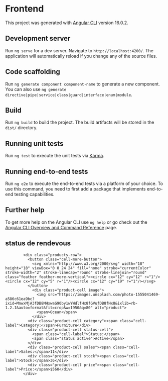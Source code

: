 # Frontend

This project was generated with [Angular CLI](https://github.com/angular/angular-cli) version 16.0.2.

## Development server

Run `ng serve` for a dev server. Navigate to `http://localhost:4200/`. The application will automatically reload if you change any of the source files.

## Code scaffolding

Run `ng generate component component-name` to generate a new component. You can also use `ng generate directive|pipe|service|class|guard|interface|enum|module`.

## Build

Run `ng build` to build the project. The build artifacts will be stored in the `dist/` directory.

## Running unit tests

Run `ng test` to execute the unit tests via [Karma](https://karma-runner.github.io).

## Running end-to-end tests

Run `ng e2e` to execute the end-to-end tests via a platform of your choice. To use this command, you need to first add a package that implements end-to-end testing capabilities.

## Further help

To get more help on the Angular CLI use `ng help` or go check out the [Angular CLI Overview and Command Reference](https://angular.io/cli) page.


## status de rendevous 
```
        <div class="products-row">
          <button class="cell-more-button">
            <svg xmlns="http://www.w3.org/2000/svg" width="18" height="18" viewBox="0 0 24 24" fill="none" stroke="currentColor" stroke-width="2" stroke-linecap="round" stroke-linejoin="round" class="feather feather-more-vertical"><circle cx="12" cy="12" r="1"/><circle cx="12" cy="5" r="1"/><circle cx="12" cy="19" r="1"/></svg>
          </button>
            <div class="product-cell image">
              <img src="https://images.unsplash.com/photo-1555041469-a586c61ea9bc?ixid=MnwxMjA3fDB8MHxwaG90by1wYWdlfHx8fGVufDB8fHx8&ixlib=rb-1.2.1&auto=format&fit=crop&w=1950&q=80" alt="product">
              <span>Ocean</span>
            </div>
          <div class="product-cell category"><span class="cell-label">Category:</span>Furniture</div>
          <div class="product-cell status-cell">
            <span class="cell-label">Status:</span>
            <span class="status active">Active</span>
          </div>
          <div class="product-cell sales"><span class="cell-label">Sales:</span>11</div>
          <div class="product-cell stock"><span class="cell-label">Stock:</span>36</div>
          <div class="product-cell price"><span class="cell-label">Price:</span>$560</div>
        </div>
```
